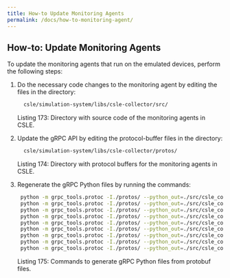 ```yaml
---
title: How-to Update Monitoring Agents
permalink: /docs/how-to-monitoring-agent/
---
```


## How-to: Update Monitoring Agents
To update the monitoring agents that run on the emulated devices, perform the following steps:

1. Do the necessary code changes to the monitoring agent by editing the files in the directory:
    ```bash
      csle/simulation-system/libs/csle-collector/src/
    ```
   <p class="captionFig">
   Listing 173: Directory with source code of the monitoring agents in CSLE.
   </p>
2. Update the gRPC API by editing the protocol-buffer files in the directory:
    ```bash
      csle/simulation-system/libs/csle-collector/protos/
    ```
   <p class="captionFig">
   Listing 174: Directory with protocol buffers for the monitoring agents in CSLE.
   </p>
3. Regenerate the gRPC Python files by running the commands:
    ```bash
     python -m grpc_tools.protoc -I./protos/ --python_out=./src/csle_collector/. --grpc_python_out=./src/csle_collector/client_manager/. ./protos/client_manager.proto
     python -m grpc_tools.protoc -I./protos/ --python_out=./src/csle_collector/. --grpc_python_out=./src/csle_collector/kafka_manager/. ./protos/kafka_manager.proto
     python -m grpc_tools.protoc -I./protos/ --python_out=./src/csle_collector/. --grpc_python_out=./src/csle_collector/elk_manager/. ./protos/elk_manager.proto
     python -m grpc_tools.protoc -I./protos/ --python_out=./src/csle_collector/. --grpc_python_out=./src/csle_collector/docker_stats_manager/. ./protos/docker_stats_manager.proto
     python -m grpc_tools.protoc -I./protos/ --python_out=./src/csle_collector/. --grpc_python_out=./src/csle_collector/snort_ids_manager/. ./protos/snort_ids_manager.proto
     python -m grpc_tools.protoc -I./protos/ --python_out=./src/csle_collector/. --grpc_python_out=./src/csle_collector/host_manager/. ./protos/host_manager.proto
     python -m grpc_tools.protoc -I./protos/ --python_out=./src/csle_collector/. --grpc_python_out=./src/csle_collector/ossec_ids_manager/. ./protos/ossec_ids_manager.proto
     python -m grpc_tools.protoc -I./protos/ --python_out=./src/csle_collector/. --grpc_python_out=./src/csle_collector/traffic_manager/. ./protos/traffic_manager.proto
     python -m grpc_tools.protoc -I./protos/ --python_out=./src/csle_collector/. --grpc_python_out=./src/csle_collector/ryu_manager/. ./protos/ryu_manager.proto
    ```
   <p class="captionFig">
   Listing 175: Commands to generate gRPC Python files from protobuf files.
   </p>
